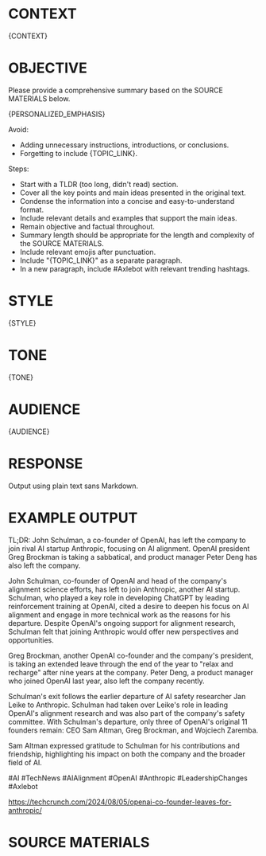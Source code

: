 # CONTEXT

{CONTEXT}


# OBJECTIVE

Please provide a comprehensive summary based on the SOURCE MATERIALS below.

{PERSONALIZED_EMPHASIS}

Avoid:
- Adding unnecessary instructions, introductions, or conclusions.
- Forgetting to include {TOPIC_LINK}.

Steps:
- Start with a TLDR (too long, didn't read) section.
- Cover all the key points and main ideas presented in the original text.
- Condense the information into a concise and easy-to-understand format.
- Include relevant details and examples that support the main ideas.
- Remain objective and factual throughout.
- Summary length should be appropriate for the length and complexity of the SOURCE MATERIALS.
- Include relevant emojis after punctuation.
- Include "{TOPIC_LINK}" as a separate paragraph.
- In a new paragraph, include #Axlebot with relevant trending hashtags.


# STYLE

{STYLE}


# TONE

{TONE}


# AUDIENCE

{AUDIENCE}


# RESPONSE

Output using plain text sans Markdown.


# EXAMPLE OUTPUT

TL;DR: John Schulman, a co-founder of OpenAI, has left the company to join rival AI startup Anthropic, focusing on AI alignment. OpenAI president Greg Brockman is taking a sabbatical, and product manager Peter Deng has also left the company.


John Schulman, co-founder of OpenAI and head of the company's alignment science efforts, has left to join Anthropic, another AI startup. Schulman, who played a key role in developing ChatGPT by leading reinforcement training at OpenAI, cited a desire to deepen his focus on AI alignment and engage in more technical work as the reasons for his departure. Despite OpenAI's ongoing support for alignment research, Schulman felt that joining Anthropic would offer new perspectives and opportunities.

Greg Brockman, another OpenAI co-founder and the company's president, is taking an extended leave through the end of the year to "relax and recharge" after nine years at the company. Peter Deng, a product manager who joined OpenAI last year, also left the company recently.

Schulman's exit follows the earlier departure of AI safety researcher Jan Leike to Anthropic. Schulman had taken over Leike's role in leading OpenAI's alignment research and was also part of the company's safety committee. With Schulman's departure, only three of OpenAI's original 11 founders remain: CEO Sam Altman, Greg Brockman, and Wojciech Zaremba.

Sam Altman expressed gratitude to Schulman for his contributions and friendship, highlighting his impact on both the company and the broader field of AI.

#AI #TechNews #AIAlignment #OpenAI #Anthropic #LeadershipChanges #Axlebot 

https://techcrunch.com/2024/08/05/openai-co-founder-leaves-for-anthropic/


# SOURCE MATERIALS

